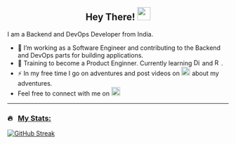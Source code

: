 <p align="center"><img src="https://komarev.com/ghpvc/?username=vatsalunadkat&style=flat-square&color=blue" alt=""></p>

<h2 align="center">Hey There! <img src="https://media.giphy.com/media/WUlplcMpOCEmTGBtBW/giphy.gif" width="30"></h2>

<!-- ### :man_technologist: &nbsp;About Me : --->

I am a Backend and DevOps Developer from India.

- 🔭 I’m working as a Software Engineer and contributing to the Backend and DevOps parts for building applications.
- 🌱 Training to become a Product Enginner. Currently learning [<img src="https://img.shields.io/badge/django-%23092E20.svg?style=for-the-badge&logo=django&logoColor=white" alt="Django logo" title="Django" height="15" />][tech_tools_anchor] and [<img src="https://img.shields.io/badge/React-20232A?style=for-the-badge&logo=react&logoColor=61DAFB" alt="React logo" title="React" height="15" />][tech_tools_anchor].
- ⚡ In my free time I go on adventures and post videos on  [<img src="https://img.shields.io/badge/YouTube-FF0000?style=for-the-badge&logo=youtube&logoColor=white" alt="Youtube logo" height="20" />](https://www.youtube.com/@vatsalunadkat) about my adventures.
- Feel free to connect with me on <a href="https://www.linkedin.com/in/vatsalunadkat/"><img src="https://img.shields.io/badge/LinkedIn-blue?style=for-the-badge&logo=linkedin&logoColor=white" alt="LinkedIn Badge" height="20"></a>
<!-- - 🥅 2023 Goals: Contribute to any one Open Source project -->

---
<!--
### 🛠 &nbsp;Languages and Tools :

[<img src="https://img.shields.io/badge/Python-14354C?style=for-the-badge&logo=python&logoColor=white" alt="Python logo" title="Python" height="25" />][tech_tools_anchor]
&nbsp;
[<img src="https://img.shields.io/badge/django-%23092E20.svg?style=for-the-badge&logo=django&logoColor=white" alt="Django logo" title="Django" height="25" />][tech_tools_anchor]
&nbsp;
[<img src="https://img.shields.io/badge/JavaScript-F7DF1E?style=for-the-badge&logo=javascript&logoColor=black" alt="JavaScript logo" title="JavaScript" height="25" />][tech_tools_anchor]
&nbsp;
[<img src="https://img.shields.io/badge/Node.js-43853D?style=for-the-badge&logo=node.js&logoColor=white" alt="Node.js logo" title="Node.js" height="25" />][learning_next_anchor]
&nbsp;
[<img src="https://img.shields.io/badge/TypeScript-007ACC?style=for-the-badge&logo=typescript&logoColor=white" alt="TypeScript logo" title="TypeScript" height="25" />][tech_tools_anchor]
&nbsp;
[<img src="https://img.shields.io/badge/PHP-777BB4?style=for-the-badge&logo=php&logoColor=white" alt="PHP logo" title="PHP" height="25" />][tech_tools_anchor]
&nbsp;
[<img src="https://img.shields.io/badge/Laravel-FF2D20?style=for-the-badge&logo=laravel&logoColor=white" alt="Laravel logo" title="Laravel" height="25" />][tech_tools_anchor]
&nbsp;
[<img src="https://img.shields.io/badge/HTML5-E34F26?style=for-the-badge&logo=html5&logoColor=white" alt="HTML5 logo" title="HTML5" height="25" />][tech_tools_anchor]
&nbsp;
[<img src="https://img.shields.io/badge/CSS3-1572B6?style=for-the-badge&logo=css3&logoColor=white" alt="CSS3 logo" title="CSS3" height="25" />][tech_tools_anchor]
&nbsp;
[<img src="https://img.shields.io/badge/Android-3DDC84?style=for-the-badge&logo=android&logoColor=white" alt="Android logo" title="Android" height="25" />][tech_tools_anchor]
&nbsp;
[<img src="https://img.shields.io/badge/Java-ED8B00?style=for-the-badge&logo=java&logoColor=white" alt="Java logo" title="Java" height="25" />][tech_tools_anchor]
&nbsp;
[<img src="https://img.shields.io/badge/GIT-E44C30?style=for-the-badge&logo=git&logoColor=white" alt="git logo" title="git" height="25" />][tech_tools_anchor]
&nbsp;
[<img src="https://img.shields.io/badge/VS%20Code-282C34?logo=visual-studio-code&logoColor=007ACC" alt="Visual Studio Code logo" title="Visual Studio Code" height="25" />][tech_tools_anchor]
&nbsp;
[<img src="https://img.shields.io/badge/Adobe%20Creative%20Cloud-DA1F26?style=for-the-badge&logo=Adobe%20Creative%20Cloud&logoColor=white" alt="Creative Cloud" title="Creative Cloud" height="25" />][tech_tools_anchor]
&nbsp;

---
-->
### 🔥 &nbsp; <a href="https://github.com/vatsalunadkat"> My Stats: </a>
[![GitHub Streak](http://github-readme-streak-stats.herokuapp.com?user=vatsalunadkat&theme=dark)](https://git.io/streak-stats)

<!-- 
[![Top Langs](https://github-readme-stats.vercel.app/api/top-langs/?username=vatsalunadkat&layout=compact&theme=vision-friendly-dark)](https://github.com/anuraghazra/github-readme-stats)
 -->
 
<!-- ![Stats](https://github-readme-stats.vercel.app/api?username=vatsalunadkat&count_private=true&show_icons=true&theme=dracula) -->

<!-- [![GitHub Stats](https://github-readme-stats.vercel.app/api/top-langs/?username=vatsalunadkat&theme=blue-green)](https://git.io/streak-stats) -->
<!--
---

### ✍️ Blog Posts (Outdated):

<a target="_blank" href="https://medium.com/@vatsalunadkat/comparing-arm-architecture-version-armv1-to-armv7-acfad715e6f2"><img src="https://github-readme-medium-recent-article.vercel.app/medium/@vatsalunadkat/0" alt="Recent Article on medium 1"></img></a>
<a target="_blank" href="https://medium.com/@vatsalunadkat/my-data-science-project-blog-467e6cc316ad"><img src="https://github-readme-medium-recent-article.vercel.app/medium/@vatsalunadkat/1" alt="Recent Article on medium 2"></img></a>
<a target="_blank" href="https://medium.com/@vatsalunadkat/learning-ai-9ba2b0454e93"><img src="https://github-readme-medium-recent-article.vercel.app/medium/@vatsalunadkat/3" alt="Recent Article on medium 3"></img></a>

---

### 🔗 Connect with me:

[<img src="https://img.shields.io/badge/LinkedIn-282C34?logo=linkedin&logoColor=0077B5" alt="LinkedIn logo" title="LinkedIn" height="25" />](https://in.linkedin.com/in/vatsalunadkat)
[<img src="https://img.shields.io/badge/LeetCode-000000?style=for-the-badge&logo=LeetCode&logoColor=#d16c06" alt="Leetcode logo" title="Leetcode" height="25" />](https://leetcode.com/vatsalunadkat)
[<img src="https://img.shields.io/badge/Medium-12100E?style=for-the-badge&logo=medium&logoColor=white" alt="Medium logo" title="Medium" height="25" />](https://medium.com/@vatsalunadkat)
[<img src="https://img.shields.io/badge/YouTube-FF0000?style=for-the-badge&logo=youtube&logoColor=white" alt="Youtube logo" height="25" />](https://www.youtube.com/@vatsalunadkat)

-->

[tech_tools_anchor]: #top
[learning_now_anchor]: #top
[learning_next_anchor]: #top

